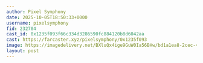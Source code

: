 ```yaml
---
author: Pixel Symphony
date: 2025-10-05T18:50:33+0000
username: pixelsymphony
fid: 232704
cast_id: 0x1235f093f66c334d3286590fc884120b8d6042aa
cast: https://farcaster.xyz/pixelsymphony/0x1235f093
image: https://imagedelivery.net/BXluQx4ige9GuW0Ia56BHw/bd1a1ea8-2cec-4331-6dd4-19cec29bd600/original
layout: post
---
```

  

<img src='https://imagedelivery.net/BXluQx4ige9GuW0Ia56BHw/bd1a1ea8-2cec-4331-6dd4-19cec29bd600/original' alt='' referrerpolicy='no-referrer'/>